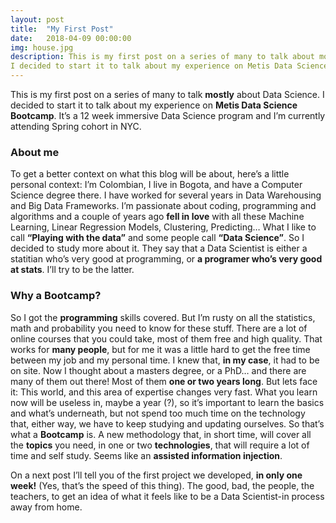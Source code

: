 ```yaml
---
layout: post
title:  "My First Post"
date:   2018-04-09 00:00:00
img: house.jpg
description: This is my first post on a series of many to talk about mostly about Data Science.
I decided to start it to talk about my experience on Metis Data Science Bootcamp.  It’s a 12 week immersive Data Science program and I’m currently attending Spring cohort in NYC
---
```


This is my first post on a series of many to talk **mostly** about Data Science.
I decided to start it to talk about my experience on **Metis Data Science Bootcamp**.  It’s a 12 week immersive Data Science program and I’m currently attending Spring cohort in NYC.

### About me
To get a better context on what this blog will be about, here’s a little personal context:
I’m Colombian, I live in Bogota, and have a Computer Science degree there.  I have worked for several years in Data Warehousing and Big Data Frameworks.  I’m passionate about coding, programming and algorithms and a couple of years ago **fell in love** with all these Machine Learning, Linear Regression Models, Clustering, Predicting… What I like to call **“Playing with the data”** and some people call **“Data Science”**.
So I decided to study more about it.  They say that a Data Scientist is either a statitian who’s very good at programming, or **a programer who’s very good at stats**.  I’ll try to be the latter.

### Why a Bootcamp?
So I got the **programming** skills covered.  But I’m rusty on all the statistics, math and probability you need to know for these stuff.
There are a lot of online courses that you could take, most of them free and high quality.  That works for **many people**,  but for me it was a little hard to get the free time between my job and my personal time.  I knew that, **in my case**, it had to be on site.
Now I thought about a masters degree, or a PhD… and there are many of them out there!  Most of them **one or two years long**.  But lets face it: This world, and this area of expertise changes very fast. What you learn now will be useless in, maybe a year (?), so it’s important to learn the basics and what’s underneath, but not spend too much time on the technology that, either way, we have to keep studying and updating ourselves.
So that’s what a **Bootcamp** is.  A new methodology that, in short time, will cover all the **topics** you need, in one or two **technologies**, that will require a lot of time and self study.  Seems like an **assisted information injection**.

On a next post I’ll tell you of the first project we developed, **in only one week!** (Yes, that’s the speed of this thing).  The good, bad, the people, the teachers, to get an idea of what it feels like to be a Data Scientist-in process away from home.
